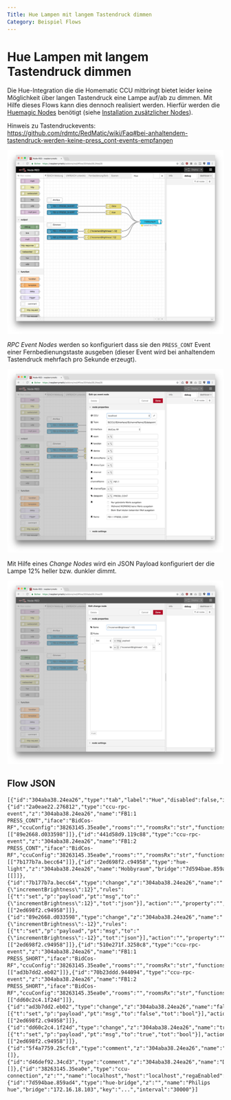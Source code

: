 ```yaml
---
Title: Hue Lampen mit langem Tastendruck dimmen
Category: Beispiel Flows
---
```



# Hue Lampen mit langem Tastendruck dimmen

Die Hue-Integration die die Homematic CCU mitbringt bietet leider keine Möglichkeit über langen Tastendruck eine Lampe auf/ab zu dimmen. Mit Hilfe dieses Flows kann dies dennoch realisiert werden. Hierfür werden die [Huemagic Nodes](https://flows.nodered.org/node/node-red-contrib-huemagic) benötigt (siehe [Installation zusätzlicher Nodes](https://github.com/hobbyquaker/RedMatic/wiki/Node-Installation)). 

Hinweis zu Tastendruckevents: https://github.com/rdmtc/RedMatic/wiki/Faq#bei-anhaltendem-tastendruck-werden-keine-press_cont-events-empfangen

![](images/hue-1.png)

_RPC Event Nodes_ werden so konfiguriert dass sie den `PRESS_CONT` Event einer Fernbedienungstaste ausgeben (dieser Event wird bei anhaltendem Tastendruck mehrfach pro Sekunde erzeugt).

![](images/hue-2.png)

Mit Hilfe eines _Change Nodes_ wird ein JSON Payload konfiguriert der die Lampe 12% heller bzw. dunkler dimmt.

![](images/hue-3.png)

## Flow JSON

```
[{"id":"304aba38.24ea26","type":"tab","label":"Hue","disabled":false,"info":""},{"id":"2a0eae22.276812","type":"ccu-rpc-event","z":"304aba38.24ea26","name":"FB1:1 PRESS_CONT","iface":"BidCos-RF","ccuConfig":"38263145.35ea0e","rooms":"","roomsRx":"str","functions":"","functionsRx":"str","device":"","deviceRx":"str","deviceName":"","deviceNameRx":"str","deviceType":"","deviceTypeRx":"str","channel":"","channelRx":"str","channelName":"FB1:1","channelNameRx":"str","channelType":"","channelTypeRx":"str","datapoint":"PRESS_CONT","datapointRx":"str","change":false,"working":false,"cache":false,"topic":"${CCU}/${Interface}/${channelName}/${datapoint}","x":120,"y":340,"wires":[["89e2668.d033598"]]},{"id":"441d58d9.119c88","type":"ccu-rpc-event","z":"304aba38.24ea26","name":"FB1:2 PRESS_CONT","iface":"BidCos-RF","ccuConfig":"38263145.35ea0e","rooms":"","roomsRx":"str","functions":"","functionsRx":"str","device":"","deviceRx":"str","deviceName":"","deviceNameRx":"str","deviceType":"","deviceTypeRx":"str","channel":"","channelRx":"str","channelName":"FB1:2","channelNameRx":"str","channelType":"","channelTypeRx":"str","datapoint":"PRESS_CONT","datapointRx":"str","change":false,"working":false,"cache":false,"topic":"${CCU}/${Interface}/${channelName}/${datapoint}","x":120,"y":380,"wires":[["7b177b7a.becc64"]]},{"id":"2ed698f2.c94958","type":"hue-light","z":"304aba38.24ea26","name":"Hobbyraum","bridge":"7d594bae.859ad4","lightid":"7","colornamer":true,"x":690,"y":280,"wires":[[]]},{"id":"7b177b7a.becc64","type":"change","z":"304aba38.24ea26","name":"{\"incrementBrightness\":12}","rules":[{"t":"set","p":"payload","pt":"msg","to":"{\"incrementBrightness\":12}","tot":"json"}],"action":"","property":"","from":"","to":"","reg":false,"x":380,"y":380,"wires":[["2ed698f2.c94958"]]},{"id":"89e2668.d033598","type":"change","z":"304aba38.24ea26","name":"{\"incrementBrightness\":-12}","rules":[{"t":"set","p":"payload","pt":"msg","to":"{\"incrementBrightness\":-12}","tot":"json"}],"action":"","property":"","from":"","to":"","reg":false,"x":380,"y":340,"wires":[["2ed698f2.c94958"]]},{"id":"510e271f.3258c8","type":"ccu-rpc-event","z":"304aba38.24ea26","name":"FB1:1 PRESS_SHORT","iface":"BidCos-RF","ccuConfig":"38263145.35ea0e","rooms":"","roomsRx":"str","functions":"","functionsRx":"str","device":"","deviceRx":"str","deviceName":"","deviceNameRx":"str","deviceType":"","deviceTypeRx":"str","channel":"","channelRx":"str","channelName":"FB1:1","channelNameRx":"str","channelType":"","channelTypeRx":"str","datapoint":"PRESS_SHORT","datapointRx":"str","change":false,"working":false,"cache":false,"topic":"${CCU}/${Interface}/${channelName}/${datapoint}","x":120,"y":180,"wires":[["ad3b7dd2.eb02"]]},{"id":"70b23ddd.944094","type":"ccu-rpc-event","z":"304aba38.24ea26","name":"FB1:2 PRESS_SHORT","iface":"BidCos-RF","ccuConfig":"38263145.35ea0e","rooms":"","roomsRx":"str","functions":"","functionsRx":"str","device":"","deviceRx":"str","deviceName":"","deviceNameRx":"str","deviceType":"","deviceTypeRx":"str","channel":"","channelRx":"str","channelName":"FB1:2","channelNameRx":"str","channelType":"","channelTypeRx":"str","datapoint":"PRESS_SHORT","datapointRx":"str","change":false,"working":false,"cache":false,"topic":"${CCU}/${Interface}/${channelName}/${datapoint}","x":120,"y":220,"wires":[["dd60c2c4.1f24d"]]},{"id":"ad3b7dd2.eb02","type":"change","z":"304aba38.24ea26","name":"false","rules":[{"t":"set","p":"payload","pt":"msg","to":"false","tot":"bool"}],"action":"","property":"","from":"","to":"","reg":false,"x":450,"y":180,"wires":[["2ed698f2.c94958"]]},{"id":"dd60c2c4.1f24d","type":"change","z":"304aba38.24ea26","name":"true","rules":[{"t":"set","p":"payload","pt":"msg","to":"true","tot":"bool"}],"action":"","property":"","from":"","to":"","reg":false,"x":450,"y":220,"wires":[["2ed698f2.c94958"]]},{"id":"5f4a7759.25cfc8","type":"comment","z":"304aba38.24ea26","name":"An/Aus","info":"","x":70,"y":140,"wires":[]},{"id":"d46def92.34cd3","type":"comment","z":"304aba38.24ea26","name":"Dimmen","info":"","x":80,"y":300,"wires":[]},{"id":"38263145.35ea0e","type":"ccu-connection","z":"","name":"localhost","host":"localhost","regaEnabled":true,"bcrfEnabled":true,"iprfEnabled":true,"virtEnabled":true,"bcwiEnabled":false,"cuxdEnabled":false,"regaPoll":true,"regaInterval":"30","rpcPingTimeout":"60","rpcInitAddress":"127.0.0.1","rpcServerHost":"127.0.0.1","rpcBinPort":"2047","rpcXmlPort":"2048"},{"id":"7d594bae.859ad4","type":"hue-bridge","z":"","name":"Philips hue","bridge":"172.16.18.103","key":"...","interval":"30000"}]
```